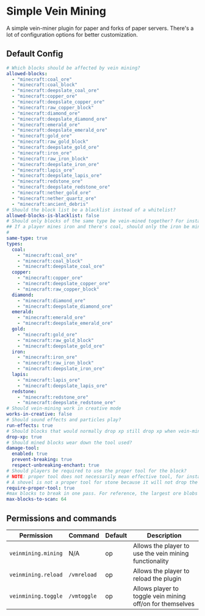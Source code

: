 # Simple Vein Mining

A simple vein-miner plugin for paper and forks of paper servers. 
There's a lot of configuration options for better customization.

## Default Config
```yml
# Which blocks should be affected by vein mining?
allowed-blocks:
  - "minecraft:coal_ore"
  - "minecraft:coal_block"
  - "minecraft:deepslate_coal_ore"
  - "minecraft:copper_ore"
  - "minecraft:deepslate_copper_ore"
  - "minecraft:raw_copper_block"
  - "minecraft:diamond_ore"
  - "minecraft:deepslate_diamond_ore"
  - "minecraft:emerald_ore"
  - "minecraft:deepslate_emerald_ore"
  - "minecraft:gold_ore"
  - "minecraft:raw_gold_block"
  - "minecraft:deepslate_gold_ore"
  - "minecraft:iron_ore"
  - "minecraft:raw_iron_block"
  - "minecraft:deepslate_iron_ore"
  - "minecraft:lapis_ore"
  - "minecraft:deepslate_lapis_ore"
  - "minecraft:redstone_ore"
  - "minecraft:deepslate_redstone_ore"
  - "minecraft:nether_gold_ore"
  - "minecraft:nether_quartz_ore"
  - "minecraft:ancient_debris"
# Should the block list be a blacklist instead of a whitelist?
allowed-blocks-is-blacklist: false
# Should only blocks of the same type be vein-mined together? For instance
## If a player mines iron and there's coal, should only the iron be mined?
#
same-type: true
types:
  coal:
    - "minecraft:coal_ore"
    - "minecraft:coal_block"
    - "minecraft:deepslate_coal_ore"
  copper:
    - "minecraft:copper_ore"
    - "minecraft:deepslate_copper_ore"
    - "minecraft:raw_copper_block"
  diamond:
    - "minecraft:diamond_ore"
    - "minecraft:deepslate_diamond_ore"
  emerald:
    - "minecraft:emerald_ore"
    - "minecraft:deepslate_emerald_ore"
  gold:
    - "minecraft:gold_ore"
    - "minecraft:raw_gold_block"
    - "minecraft:deepslate_gold_ore"
  iron:
    - "minecraft:iron_ore"
    - "minecraft:raw_iron_block"
    - "minecraft:deepslate_iron_ore"
  lapis:
    - "minecraft:lapis_ore"
    - "minecraft:deepslate_lapis_ore"
  redstone:
    - "minecraft:redstone_ore"
    - "minecraft:deepslate_redstone_ore"
# Should vein-mining work in creative mode
works-in-creative: false
# Should sound effects and particles play?
run-effects: true
# Should blocks that would normally drop xp still drop xp when vein-mined?
drop-xp: true
# Should mined blocks wear down the tool used?
damage-tool:
  enabled: true
  prevent-breaking: true
  respect-unbreaking-enchant: true
# Should players be required to use the proper tool for the block?
# NOTE: proper tool does not necessarily mean effective tool, for instance, a pickaxe is a proper tool for dirt since it will still drop the item.
# A shovel is not a proper tool for stone because it will not drop the item.
require-proper-tool: true
#max blocks to break in one pass. For reference, the largest ore blobs are 52 blocks in size
max-blocks-to-scan: 64

```
## Permissions and commands

| Permission          | Command     | Default | Description                                               |
|---------------------|-------------|---------|-----------------------------------------------------------|
| `veinmining.mining` | N/A         | op      | Allows the player to use the vein mining functionality    |
| `veinmining.reload` | `/vmreload` | op      | Allows the player to reload the plugin                    |
| `veinmining.toggle` | `/vmtoggle` | op      | Allows player to toggle vein mining off/on for themselves |
